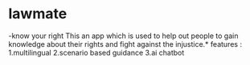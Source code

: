 # lawmate
-know your right
This an app which is used to help out people to gain knowledge about their rights and fight against the injustice.*
features :
1.multilingual
2.scenario based guidance
3.ai chatbot
